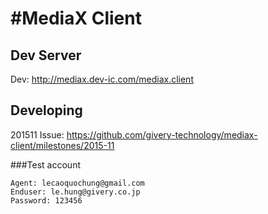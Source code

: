 #MediaX Client
=======

## Dev Server
Dev: http://mediax.dev-ic.com/mediax.client

## Developing

201511 Issue: https://github.com/givery-technology/mediax-client/milestones/2015-11

###Test account

```
Agent: lecaoquochung@gmail.com
Enduser: le.hung@givery.co.jp
Password: 123456
```